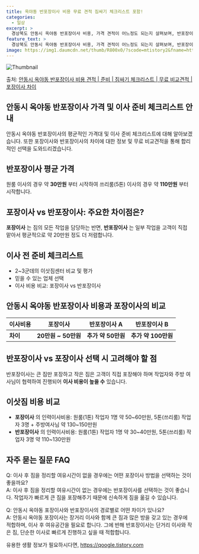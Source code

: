 ```yaml
---
title: 옥야동 반포장이사 비용 무료 견적 짐싸기 체크리스트 포함!
categories:
  - 일상
excerpt: >
  경상북도 안동시 옥야동 반포장이사 비용, 가격 견적이 어느정도 되는지 살펴보며, 반포장이사를 준비함에 있어 짐싸기 준비 체크리스트가 무엇인지 보겠습니다. 마지막으로 포장이사와 차이점을 통해 무료 비교견적으로 어떤 것이 더 합리적인 선택인지 공유 드립니다.안동시 옥야동 포장이사 견적 샘플 보기 👈 클릭안동시 옥야동 포장이사 가격 살펴보기 👈 클릭안동시 옥야동 반포장이사 평균 이사 비용평수안동시 옥야동 평균 이사 비용원룸 이사9평 이하 (1톤)30만원~투룸/쓰리룸 이사16평 ~ 20평 (2.5톤)80만원~쓰리룸 이사21평 (5톤) ~110만원~우리집 무료 이사견적 받기 👈 클릭포장 vs 반포장: 가장 큰 차이점포장이사와 반포장이사의 가장 큰 차이점은 작업 범위에 있습니다.포장이사: 큰 짐부터 작은 짐 ..
feature_text: >
  경상북도 안동시 옥야동 반포장이사 비용, 가격 견적이 어느정도 되는지 살펴보며, 반포장이사를 준비함에 있어 짐싸기 준비 체크리스트가 무엇인지 보겠습니다. 마지막으로 포장이사와 차이점을 통해 무료 비교견적으로 어떤 것이 더 합리적인 선택인지 공유 드립니다.안동시 옥야동 포장이사 견적 샘플 보기 👈 클릭안동시 옥야동 포장이사 가격 살펴보기 👈 클릭안동시 옥야동 반포장이사 평균 이사 비용평수안동시 옥야동 평균 이사 비용원룸 이사9평 이하 (1톤)30만원~투룸/쓰리룸 이사16평 ~ 20평 (2.5톤)80만원~쓰리룸 이사21평 (5톤) ~110만원~우리집 무료 이사견적 받기 👈 클릭포장 vs 반포장: 가장 큰 차이점포장이사와 반포장이사의 가장 큰 차이점은 작업 범위에 있습니다.포장이사: 큰 짐부터 작은 짐 ..
image: https://img1.daumcdn.net/thumb/R800x0/?scode=mtistory2&fname=https%3A%2F%2Fblog.kakaocdn.net%2Fdn%2FcScKnQ%2FbtsHd7vRoaw%2FfcbTY4cwXkOknqnt3ff6wK%2Fimg.webp
---
```


![Thumbnail](https://img1.daumcdn.net/thumb/R800x0/?scode=mtistory2&fname=https%3A%2F%2Fblog.kakaocdn.net%2Fdn%2FcScKnQ%2FbtsHd7vRoaw%2FfcbTY4cwXkOknqnt3ff6wK%2Fimg.webp)

<p>출처: <a href="https://qoogle.tistory.com/9462" rel="dofollow">안동시 옥야동 반포장이사 비용 견적 | 준비 | 짐싸기 체크리스트 | 무료 비교견적 | 포장이사 차이</a> </p>

## 안동시 옥야동 반포장이사 가격 및 이사 준비 체크리스트 안내

안동시 옥야동 반포장이사의 평균적인 가격대 및 이사 준비 체크리스트에 대해 알아보겠습니다. 또한 포장이사와 반포장이사의 차이에 대한 정보 및
무료 비교견적을 통해 합리적인 선택을 도와드리겠습니다.

## 반포장이사 평균 가격

원룸 이사의 경우 약 **30만원** 부터 시작하여 쓰리룸(5톤) 이사의 경우 약 **110만원** 부터 시작합니다.

## 포장이사 vs 반포장이사: 주요한 차이점은?

**포장이사** 는 짐의 모든 작업을 담당하는 반면, **반포장이사** 는 일부 작업을 고객이 직접 맡아서 평균적으로 약 20만원 정도 더
저렴합니다.

## 이사 전 준비 체크리스트

  * 2~3군데의 이삿짐센터 비교 및 평가
  * 믿을 수 있는 업체 선택
  * 이사 비용 비교: 포장이사 vs 반포장이사

## 안동시 옥야동 반포장이사 비용과 포장이사의 비교

**이사비용** | **포장이사** | **반포장이사 A** | **반포장이사 B**  
---|---|---|---  
**차이** | **20만원 ~ 50만원** | **추가 약 50만원** | **추가 약 100만원**  
  
## 반포장이사 vs 포장이사 선택 시 고려해야 할 점

반포장이사는 큰 짐만 포장하고 작은 짐은 고객이 직접 포장해야 하며 작업자와 주방 여사님이 협력하여 진행되어 **이사 비용이 높을 수**
있습니다.

## 이삿짐 비용 비교

  * **포장이사** 의 인력이사비용: 원룸(1톤) 작업자 1명 약 50~60만원, 5톤(쓰리룸) 작업자 3명 + 주방여사님 약 130~150만원
  * **반포장이사** 의 인력이사비용: 원룸(1톤) 작업자 1명 약 30~40만원, 5톤(쓰리룸) 작업자 3명 약 110~130만원

## 자주 묻는 질문 FAQ

Q: 이사 후 짐을 정리할 여유시간이 없을 경우에는 어떤 포장이사 방법을 선택하는 것이 좋을까요?  
A: 이사 후 짐을 정리할 여유시간이 없는 경우에는 반포장이사를 선택하는 것이 좋습니다. 작업자가 빠르게 큰 짐을 포장해주기 때문에 신속하게
짐을 옮길 수 있습니다.

Q: 안동시 옥야동 포장이사와 반포장이사의 경로별로 어떤 차이가 있나요?  
A: 안동시 옥야동 포장이사는 장거리 이사와 함께 큰 짐과 많은 방을 갖고 있는 경우에 적합하며, 이사 후 여유공간을 필요로 합니다. 그에
반해 반포장이사는 단거리 이사와 작은 짐, 단순한 이사로 빠르게 진행하고 싶을 때 적합합니다.



 

유용한 생활 정보가 필요하시다면, <a href="https://qoogle.tistory.com" rel="dofollow">https://qoogle.tistory.com</a>


